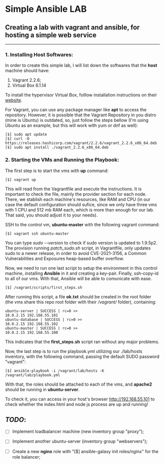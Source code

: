 # Simple Ansible LAB
## **Creating a lab with vagrant and ansible, for hosting a simple web service**

---

### **1. Installing Host Softwares:**

In order to create this simple lab, I will list down the softwares that the **host** machine should have:
1. Vagrant 2.2.6;
2. Virtual Box 6.1.14

To install the hypervisor Virtual Box, folllow installation instructions on their [website](https://www.virtualbox.org/wiki/Linux_Downloads).

For Vagrant, you can use any package manager like **apt** to access the repository. However, it is possible that the Vagrant Repository in you distro (mine is Ubuntu) is outdated, so, just follow the steps bellow (I'm using Ubuntu as an example, but this will work with yum or dnf as well):

```shell
[$] sudo apt update
[$] curl -O https://releases.hashicorp.com/vagrant/2.2.6/vagrant_2.2.6_x86_64.deb
[$] sudo apt install ./vagrant_2.2.6_x86_64.deb
```

### **2. Starting the VMs and Running the Playbook:**

The first step is to start the vms with **up** command:

```shell
[$] vagrant up
```

This will read from the Vagrantfile and execute the instructions. It is important to check the file, mainly the provider section for each node. There, we stablish each machine's resources, like RAM and CPU (in our case the default configuration should sufice, since we only have three vms with 1 CPU and 512 mb RAM each, which is more than enough for our lab. That said, you should adjust it to your needs).

SSH to the control vm, **ubuntu-master** with the following vagrant command:

```shell
[$] vagrant ssh ubuntu-master   
```

You can type *sudo --version* to check if sudo version is updated to 1.9.5p2. The provision running *patch_sudo.sh* script, in Vagrantfile, only updates sudo to a newer release, in order to avoid CVE-2021-3156, a Common Vulnerabilities and Exposures heap-based buffer overflow.

Now, we need to run one last script to setup the environment in this control machine, installing **Ansible** in it and creating a key-pair. Finally, ssh-copy-id to all of our vms. With that, Ansible will be able to comunicate with ease.

```shell
[$] /vagrant/scripts/first_steps.sh
```

After running this script, a file **ok.txt** should be created in the root folder (the vms share this repo root folder with their */vagrant/* folder), containing:

```shell
ubuntu-server | SUCCESS | rc=0 >>
10.0.2.15 192.168.55.101 
ubuntu-database | SUCCESS | rc=0 >>
10.0.2.15 192.168.55.102 
ubuntu-master | SUCCESS | rc=0 >>
10.0.2.15 192.168.55.100 
```

This indicates that the **first_steps.sh** script ran without any major problems.

Now, the last step is to run the playbook.yml utilizing our ./lab/hosts inventory, with the following command, passing the default SUDO password "vagrant":

```shell
[$] ansible-playbook -i /vagrant/lab/hosts -K /vagrant/lab/playbook.yml
```

With that, the roles should be attached to each of the vms, and **apache2** should be running in **ubuntu-server**.

To check it, you can access in your host's browser http://192.168.55.101 to check whether the index.html and node js process are up and running!

## *TODO*:
- [ ] Implement loadbalancer machine (new inventory group "proxy");
- [ ] Implement another ubuntu-server (inventory group "webservers");
- [ ] Create a new **nginx** role with "[$] ansible-galaxy init roles/nginx" for the role balancer;







